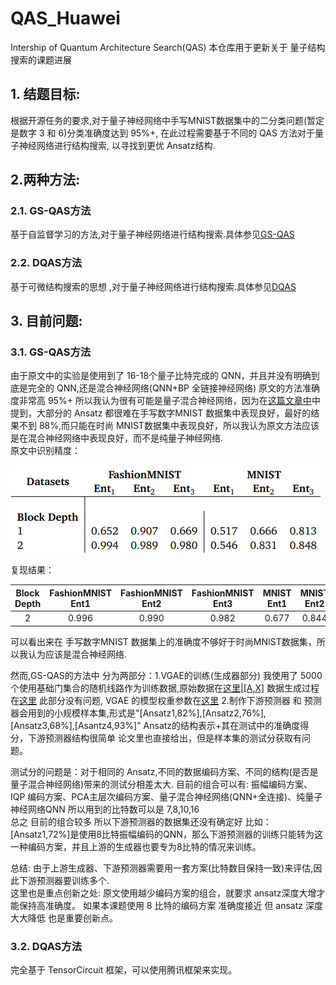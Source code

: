 # QAS_Huawei
Intership of Quantum Architecture Search(QAS)
本仓库用于更新关于 量子结构搜索的课题进展  
## 1. 结题目标:  
根据开源任务的要求,对于量子神经网络中手写MNIST数据集中的二分类问题(暂定是数字 3 和 6)分类准确度达到 95%+, 在此过程需要基于不同的 QAS 方法对于量子神经网络进行结构搜索, 以寻找到更优 Ansatz结构.  

## 2.两种方法:  
### 2.1. GS-QAS方法
基于自监督学习的方法,对于量子神经网络进行结构搜索.具体参见[GS-QAS](https://arxiv.org/abs/2101.04038)
### 2.2. DQAS方法
基于可微结构搜索的思想 ,对于量子神经网络进行结构搜索.具体参见[DQAS](https://arxiv.org/abs/2101.04038)

## 3. 目前问题:  
### 3.1. GS-QAS方法
由于原文中的实验是使用到了 16-18个量子比特完成的 QNN，并且并没有明确到底是完全的 QNN,还是混合神经网络(QNN+BP 全链接神经网络) 原文的方法准确度非常高 95%+ 所以我认为很有可能是量子混合神经网络，因为在[这篇文章中](https://arxiv.org/abs/2101.04038)中提到，大部分的 Ansatz 都很难在手写数字MNIST 数据集中表现良好，最好的结果不到 88%,而只能在时尚 MNIST数据集中表现良好，所以我认为原文方法应该是在混合神经网络中表现良好，而不是纯量子神经网络.  
原文中识别精度：

![image-20221218143137974](image/image-20221218143137974.png)

复现结果：

| Block Depth | FashionMNIST Ent1 | FashionMNIST Ent2 | FashionMNIST Ent3 | MNIST Ent1 | MNIST Ent2 | MNIST Ent3 |
| :---------: | :---------------: | :---------------: | :---------------: | :--------: | :--------: | :--------: |
|      2      |       0.996       |       0.990       |       0.982       |   0.677    |   0.844    |   0.868    |  

可以看出来在 手写数字MNIST 数据集上的准确度不够好于时尚MNIST数据集，所以我认为应该是混合神经网络.

然而,GS-QAS的方法中 分为两部分：1.VGAE的训练(生成器部分) 我使用了 5000个使用基础门集合的随机线路作为训练数据,原始数据在[这里|[A,X]](./VGAE_dataset/raw) 数据生成过程在[这里](./生成%20VGAE%20的随机线路数据集.ipynb) 此部分没有问题, VGAE 的模型权重参数在[这里](./vgae_model.pth) 2.制作下游预测器 和 预测器会用到的小规模样本集,形式是"[Ansatz1,82%],[Ansatz2,76%],[Ansatz3,68%],[Asantz4,93%]" Ansatz的结构表示+其在测试中的准确度得分，下游预测器结构很简单 论文里也直接给出，但是样本集的测试分获取有问题。  

测试分的问题是：对于相同的 Ansatz,不同的数据编码方案、不同的结构(是否是量子混合神经网络)带来的测试分相差太大. 目前的组合可以有: 振幅编码方案、IQP 编码方案、PCA主层次编码方案、量子混合神经网络(QNN+全连接)、纯量子神经网络QNN 所以用到的比特数可以是 7,8,10,16   
总之 目前的组合较多 所以下游预测器的数据集还没有确定好 比如：[Ansatz1,72%]是使用8比特振幅编码的QNN，那么下游预测器的训练只能转为这一种编码方案，并且上游的生成器也要专为8比特的情况来训练。  

总结: 由于上游生成器、下游预测器需要用一套方案(比特数目保持一致)来评估,因此下游预测器要训练多个.  
这里也是重点创新之处: 原文使用越少编码方案的组合，就要求 ansatz深度大增才能保持高准确度。 如果本课题使用 8 比特的编码方案 准确度接近 但 ansatz 深度大大降低 也是重要创新点。

### 3.2. DQAS方法
完全基于 TensorCircuit 框架，可以使用腾讯框架来实现。

